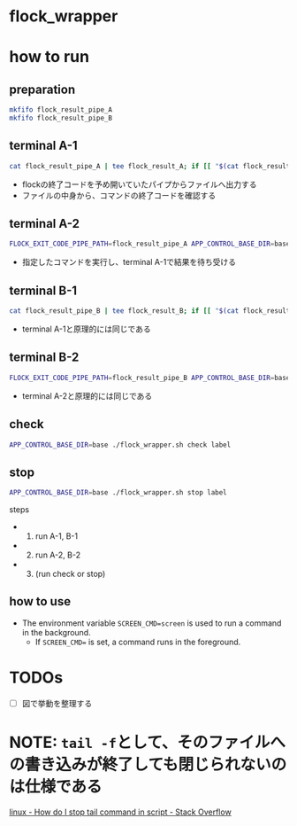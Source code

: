 # flock_wrapper

# how to run
## preparation
``` bash
mkfifo flock_result_pipe_A
mkfifo flock_result_pipe_B
```

## terminal A-1
``` bash
cat flock_result_pipe_A | tee flock_result_A; if [[ "$(cat flock_result_A)" == 0 ]]; then tail -f base/label/latest/output; else echo '❌'; fi
```
* flockの終了コードを予め開いていたパイプからファイルへ出力する
* ファイルの中身から、コマンドの終了コードを確認する

## terminal A-2
``` bash
FLOCK_EXIT_CODE_PIPE_PATH=flock_result_pipe_A APP_CONTROL_BASE_DIR=base ./flock_wrapper.sh run label bash -c 'for ((i = 1; i <= 30; i++)); do echo "$i:A"; sleep 1; done'
```

* 指定したコマンドを実行し、terminal A-1で結果を待ち受ける

## terminal B-1
``` bash
cat flock_result_pipe_B | tee flock_result_B; if [[ "$(cat flock_result_B)" == 0 ]]; then tail -f base/label/latest/output; else echo '❌'; fi
```

* terminal A-1と原理的には同じである

## terminal B-2
``` bash
FLOCK_EXIT_CODE_PIPE_PATH=flock_result_pipe_B APP_CONTROL_BASE_DIR=base ./flock_wrapper.sh run label bash -c 'for ((i = 1; i <= 30; i++)); do echo "$i:B"; sleep 1; done'
```

* terminal A-2と原理的には同じである

## check
``` bash
APP_CONTROL_BASE_DIR=base ./flock_wrapper.sh check label
```

## stop
``` bash
APP_CONTROL_BASE_DIR=base ./flock_wrapper.sh stop label
```

steps
* 1. run A-1, B-1
* 2. run A-2, B-2
* 3. (run check or stop)

## how to use
* The environment variable `SCREEN_CMD=screen` is used to run a command in the background.
  * If `SCREEN_CMD=` is set, a command runs in the foreground.

# TODOs
* [ ] 図で挙動を整理する

# NOTE: `tail -f`として、そのファイルへの書き込みが終了しても閉じられないのは仕様である
[linux - How do I stop tail command in script - Stack Overflow]( https://stackoverflow.com/questions/28600353/how-do-i-stop-tail-command-in-script )
